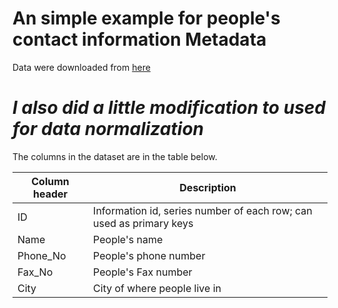# An simple example for people's contact information Metadata

Data were downloaded from [here](http://www.eramp.com/david/tablesample2.htm)

# _I also did a little modification to used for data normalization_

The columns in the dataset are in the table below.

Column header | Description
--------------|------------
ID| Information id, series number of each row; can used as primary keys
Name | People's name
Phone_No | People's phone number
Fax_No | People's Fax number
City | City of where people live in
